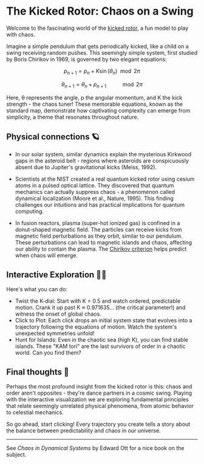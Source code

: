 # The Kicked Rotor: Chaos on a Swing

Welcome to the fascinating world of the [kicked rotor](http://www.scholarpedia.org/article/Chirikov_standard_map), a fun model to play with chaos.

Imagine a simple pendulum that gets periodically kicked, like a child on a swing receiving random pushes. This seemingly simple system, first studied by Boris Chirikov in 1969, is governed by two elegant equations:

$$
p_{n+1} = p_n + K \sin(\theta_n) \mod 2\pi
$$

$$
\theta_{n+1} = \theta_n + p_{n+1} \ \ \ \ \ \ \ \ \ \mod 2\pi
$$

Here, θ represents the angle, p the angular momentum, and K the kick strength - the chaos tuner!
These memorable equations, known as the standard map, demonstrate how captivating complexity can emerge from simplicity, a theme that resonates throughout nature.

## Physical connections 🪐

- In our solar system, similar dynamics explain the mysterious Kirkwood gaps in the asteroid belt - regions where asteroids are conspicuously absent due to Jupiter's gravitational kicks (Meiss, 1992).

- Scientists at the NIST created a real quantum kicked rotor using cesium atoms in a pulsed optical lattice. They discovered that quantum mechanics can actually suppress chaos - a phenomenon called dynamical localization (Moore et al., Nature, 1995). This finding challenges our intuitions and has practical implications for quantum computing.

- In fusion reactors, plasma (super-hot ionized gas) is confined in a donut-shaped magnetic field. The particles can receive kicks from magnetic field perturbations as they orbit, similar to our pendulum. These perturbations can lead to magnetic islands and chaos, affecting our ability to contain the plasma. The [Chirikov criterion](http://www.scholarpedia.org/article/Chirikov_criterion) helps predict when chaos will emerge.

## Interactive Exploration 🧑‍🔬

Here's what you can do:

- Twist the K-dial: Start with K = 0.5 and watch ordered, predictable motion. Crank it up past K ≈ 0.971635... (the critical parameter!) and witness the onset of global chaos.
- Click to Plot: Each click drops an initial system state that evolves into a trajectory following the equations of motion. Watch the system's unexpected symmetries unfold!
- Hunt for Islands: Even in the chaotic sea (high K), you can find stable islands. These "KAM tori" are the last survivors of order in a chaotic world. Can you find them?

## Final thoughts 💭

Perhaps the most profound insight from the kicked rotor is this: chaos and order aren't opposites - they're dance partners in a cosmic swing. Playing with the interactive visualization we are exploring fundamental principles that relate seemingly unrelated physical phenomena, from atomic behavior to celestial mechanics.

So go ahead, start clicking! Every trajectory you create tells a story about the balance between predictability and chaos in our universe.


---

See *Chaos in Dynamical Systems* by Edward Ott for a nice book on the subject.